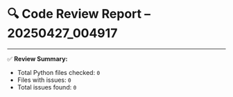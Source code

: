 # 🔍 Code Review Report – 20250427_004917

---

✅ **Review Summary:**
- Total Python files checked: `0`
- Files with issues: `0`
- Total issues found: `0`
